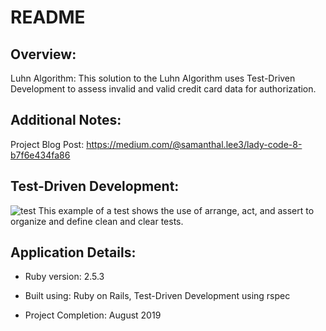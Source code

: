 # README

## Overview:

Luhn Algorithm: This solution to the Luhn Algorithm uses Test-Driven Development to assess invalid and valid credit card data for authorization.

## Additional Notes:

Project Blog Post:
https://medium.com/@samanthal.lee3/lady-code-8-b7f6e434fa86

## Test-Driven Development:

![test](https://user-images.githubusercontent.com/49353329/63625486-cc6a5900-c5cd-11e9-99b5-32803d0f83ab.JPG)
This example of a test shows the use of arrange, act, and assert to organize and define clean and clear tests.

## Application Details:

* Ruby version: 2.5.3

* Built using: Ruby on Rails, Test-Driven Development using rspec

* Project Completion: August 2019